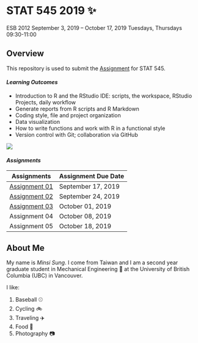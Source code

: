 # STAT 545 2019 :sparkles:
ESB 2012
September 3, 2019 – October 17, 2019  Tuesdays, Thursdays 09:30-11:00

## Overview
This repository is used to submit the [Assignment](https://stat545.stat.ubc.ca/evaluation/assignments/) for STAT 545. 



#### *Learning Outcomes*
 - Introduction to R and the RStudio IDE: scripts, the workspace, RStudio Projects, daily workflow
 - Generate reports from R scripts and R Markdown
 - Coding style, file and project organization
 - Data visualization
 - How to write functions and work with R in a functional style
 - Version control with Git; collaboration via GitHub
 
 ![]( https://media.giphy.com/media/SiEF80pqzJHhM3dOw0/giphy.gif)


#### *Assignments*
**Assignments**|**Assignment Due Date**
---------|-----------------|
[Assignment 01](https://stat545.stat.ubc.ca/evaluation/hw01/hw01/)|September 17, 2019
[Assignment 02](https://stat545.stat.ubc.ca/evaluation/hw02/hw02/)|September 24, 2019
[Assignment 03](https://stat545.stat.ubc.ca/evaluation/hw03/hw03/)|October 01, 2019
Assignment 04 |October 08, 2019
Assignment 05 |October 18, 2019

## About Me
My name is *Minsi Sung*. I come from Taiwan and I am a second year graduate student in Mechanical Engineering :rocket: at the University of British Columbia (UBC) in Vancouver. 

I like:

1. Baseball :baseball:
2. Cycling :bike:
3. Traveling :airplane:
4. Food :sushi:
5. Photography :camera: 


